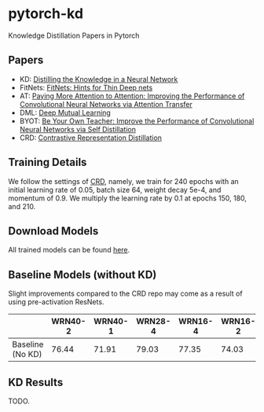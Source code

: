 # pytorch-kd
Knowledge Distillation Papers in Pytorch

## Papers

- KD: [Distilling the Knowledge in a Neural Network](https://arxiv.org/abs/1503.02531)
- FitNets: [FitNets: Hints for Thin Deep nets](https://arxiv.org/abs/1412.6550)
- AT: [Paying More Attention to Attention: Improving the Performance of Convolutional Neural Networks via Attention Transfer](https://arxiv.org/abs/1612.03928)
- DML: [Deep Mutual Learning](https://arxiv.org/abs/1706.00384)
- BYOT: [Be Your Own Teacher: Improve the Performance of Convolutional Neural Networks via Self Distillation](https://arxiv.org/abs/1905.08094)
- CRD: [Contrastive Representation Distillation](http://arxiv.org/abs/1910.10699)

## Training Details
We follow the settings of [CRD](https://github.com/HobbitLong/RepDistiller), namely, we train for 240 epochs with an initial learning rate of 0.05, batch size 64, weight decay 5e-4, and momentum of 0.9. We multiply the learning rate by 0.1 at epochs 150, 180, and 210. 

## Download Models
All trained models can be found [here](https://drive.google.com/drive/folders/1gL8ensehP_JTkgNf2RNRkoDC2SXAznU-?usp=sharing).

## Baseline Models (without KD)
Slight improvements compared to the CRD repo may come as a result of using pre-activation ResNets.

|                     | WRN40-2 | WRN40-1 | WRN28-4 | WRN16-4 | WRN16-2 | ResNet56 | ResNet20 | ResNet8 |
|---------------------|---------|---------|---------|---------|---------|----------|----------|---------|
| Baseline<br>(No KD) |  76.44  |  71.91  |  79.03  |  77.35  |  74.03  |  72.55   |  69.51   |  61.11  |

## KD Results
TODO.
